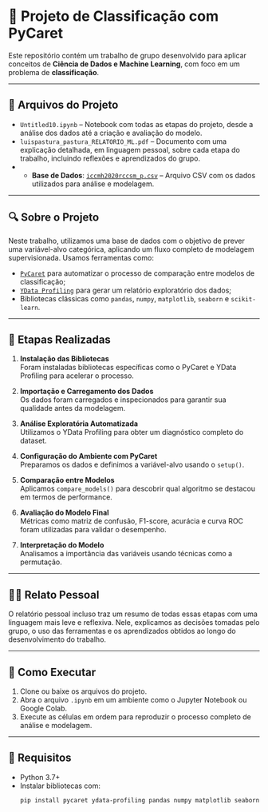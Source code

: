 # 🧠 Projeto de Classificação com PyCaret

Este repositório contém um trabalho de grupo desenvolvido para aplicar conceitos de **Ciência de Dados e Machine Learning**, com foco em um problema de **classificação**.

---

## 📁 Arquivos do Projeto

- `Untitled10.ipynb` – Notebook com todas as etapas do projeto, desde a análise dos dados até a criação e avaliação do modelo.
- `luispastura_pastura_RELATORIO_ML.pdf` – Documento com uma explicação detalhada, em linguagem pessoal, sobre cada etapa do trabalho, incluindo reflexões e aprendizados do grupo.
- - **Base de Dados**: [`iccmh2020rccsm_p.csv`](https://raw.githubusercontent.com/alvaroriz/datascience_datasets/refs/heads/main/iccmh2020rccsm_p.csv) – Arquivo CSV com os dados utilizados para análise e modelagem.

---

## 🔍 Sobre o Projeto

Neste trabalho, utilizamos uma base de dados com o objetivo de prever uma variável-alvo categórica, aplicando um fluxo completo de modelagem supervisionada. Usamos ferramentas como:

- [`PyCaret`](https://pycaret.org/) para automatizar o processo de comparação entre modelos de classificação;
- [`YData Profiling`](https://docs.ydata.ai/docs/profiling/) para gerar um relatório exploratório dos dados;
- Bibliotecas clássicas como `pandas`, `numpy`, `matplotlib`, `seaborn` e `scikit-learn`.

---

## 🧪 Etapas Realizadas

1. **Instalação das Bibliotecas**  
   Foram instaladas bibliotecas específicas como o PyCaret e YData Profiling para acelerar o processo.

2. **Importação e Carregamento dos Dados**  
   Os dados foram carregados e inspecionados para garantir sua qualidade antes da modelagem.

3. **Análise Exploratória Automatizada**  
   Utilizamos o YData Profiling para obter um diagnóstico completo do dataset.

4. **Configuração do Ambiente com PyCaret**  
   Preparamos os dados e definimos a variável-alvo usando o `setup()`.

5. **Comparação entre Modelos**  
   Aplicamos `compare_models()` para descobrir qual algoritmo se destacou em termos de performance.

6. **Avaliação do Modelo Final**  
   Métricas como matriz de confusão, F1-score, acurácia e curva ROC foram utilizadas para validar o desempenho.

7. **Interpretação do Modelo**  
   Analisamos a importância das variáveis usando técnicas como a permutação.

---

## 👨‍🏫 Relato Pessoal

O relatório pessoal incluso traz um resumo de todas essas etapas com uma linguagem mais leve e reflexiva. Nele, explicamos as decisões tomadas pelo grupo, o uso das ferramentas e os aprendizados obtidos ao longo do desenvolvimento do trabalho.

---

## 🚀 Como Executar

1. Clone ou baixe os arquivos do projeto.
2. Abra o arquivo `.ipynb` em um ambiente como o Jupyter Notebook ou Google Colab.
3. Execute as células em ordem para reproduzir o processo completo de análise e modelagem.

---

## 📌 Requisitos

- Python 3.7+
- Instalar bibliotecas com:  
  ```bash
  pip install pycaret ydata-profiling pandas numpy matplotlib seaborn scikit-learn
